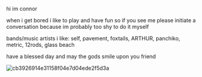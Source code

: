 hi im connor

when i get bored i like to play and have fun so if you see me please initiate a conversation because im probably too shy to do it myself

bands/music artists i like: self, pavement, foxtails, ARTHUR, panchiko, metric, 12rods, glass beach 

have a blessed day and may the gods smile upon you friend

![cb3926914e31158f04e7d04ede2f5d3a](https://github.com/eirght/eirght/assets/134759293/6b612bd1-0d3d-4c78-8540-ed84e21f650c)
